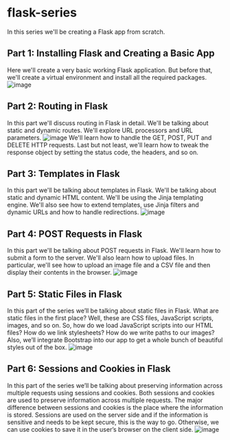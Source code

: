 # flask-series

In this series we'll be creating a Flask app from scratch.

## Part 1: Installing Flask and Creating a Basic App
Here we'll create a very basic working Flask application. But before that, we'll create a virtual environment and install all the required packages.
![image](https://github.com/user-attachments/assets/cd51f81c-90f4-4d15-a79e-699b0c748827)

## Part 2: Routing in Flask
In this part we'll discuss routing in Flask in detail. We'll be talking about static and dynamic routes. We'll explore URL processors and URL parameters.
![image](https://github.com/user-attachments/assets/6a19331c-3c0e-426a-90ef-6970a21d3485)
We'll learn how to handle the GET, POST, PUT and DELETE HTTP requests. Last but not least, we'll learn how to tweak the response object by setting the status code, the headers, and so on.

## Part 3: Templates in Flask
In this part we'll be talking about templates in Flask. We'll be talking about static and dynamic HTML content. We'll be using the Jinja templating engine.
We'll also see how to extend templates, use Jinja filters and dynamic URLs and how to handle redirections.
![image](https://github.com/user-attachments/assets/4f683abb-754b-4c6d-9043-3268ab2b8df3)

## Part 4: POST Requests in Flask
In this part we'll be talking about POST requests in Flask. We'll learn how to submit a form to the server. We'll also learn how to upload files. 
In particular, we'll see how to upload an image file and a CSV file and then display their contents in the browser.
![image](https://github.com/user-attachments/assets/70e1cb7e-807d-42ee-9ec6-747896811c49)

## Part 5: Static Files in Flask
In this part of the series we’ll be talking about static files in Flask. What are static files in the first place? Well, these are CSS files, JavaScript scripts, images, and so on. 
So, how do we load JavaScript scripts into our HTML files? How do we link stylesheets? How do we write paths to our images? Also, we’ll integrate Bootstrap into our app to get a whole 
bunch of beautiful styles out of the box.
![image](https://github.com/user-attachments/assets/930914a8-b19f-46e6-83da-1cee3fa2c685)

## Part 6: Sessions and Cookies in Flask
In this part of the series we’ll be talking about preserving information across multiple requests using sessions and cookies. Both sessions and cookies are used to preserve information 
across multiple requests. The major difference between sessions and cookies is the place where the information is stored. Sessions are used on the server side and if the information 
is sensitive and needs to be kept secure, this is the way to go. Otherwise, we can use cookies to save it in the user’s browser on the client side.
![image](https://github.com/user-attachments/assets/5622bf25-cd8c-4b91-8532-7c842f67001e)
